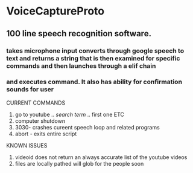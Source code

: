 # VoiceCaptureProto

## 100 line speech recognition software.

### takes microphone input converts through google speech to text and returns a string that is then examined for specific commands and then launches through a elif chain
### and executes command. It also has ability for confirmation sounds for user

CURRENT COMMANDS

1. go to youtube .. *search term* .. first one ETC
2. computer shutdown
3. 3030- crashes cureent speech loop and related programs
4. abort - exits entire script

KNOWN ISSUES
1. videoid does not return an always accurate list of the youtube videos
2. files are locally pathed will glob for the people soon
